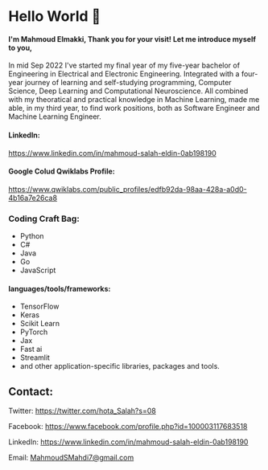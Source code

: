 # Hello World 👋

#### I'm Mahmoud Elmakki, Thank you for your visit! Let me introduce myself to you,
In mid Sep 2022 I've started my final year of my five-year bachelor of Engineering in Electrical and Electronic Engineering. Integrated with a four-year journey of learning and self-studying programming, Computer Science, Deep Learning and Computational Neuroscience. All combined with my theoratical and practical knowledge in Machine Learning, made me able, in my third year, to find work positions, both as Software Engineer and Machine Learning Engineer.

#### LinkedIn:
https://www.linkedin.com/in/mahmoud-salah-eldin-0ab198190

#### Google Colud Qwiklabs Profile:
https://www.qwiklabs.com/public_profiles/edfb92da-98aa-428a-a0d0-4b16a7e26ca8

### Coding Craft Bag:
- Python
- C#
- Java
- Go
- JavaScript

#### languages/tools/frameworks:
- TensorFlow
- Keras
- Scikit Learn
- PyTorch
- Jax
- Fast ai
- Streamlit
- and other application-specific libraries, packages and tools.

## Contact:

Twitter:
https://twitter.com/hota_Salah?s=08

Facebook:
https://www.facebook.com/profile.php?id=100003117683518

LinkedIn:
https://www.linkedin.com/in/mahmoud-salah-eldin-0ab198190

Email:
MahmoudSMahdi7@gmail.com
